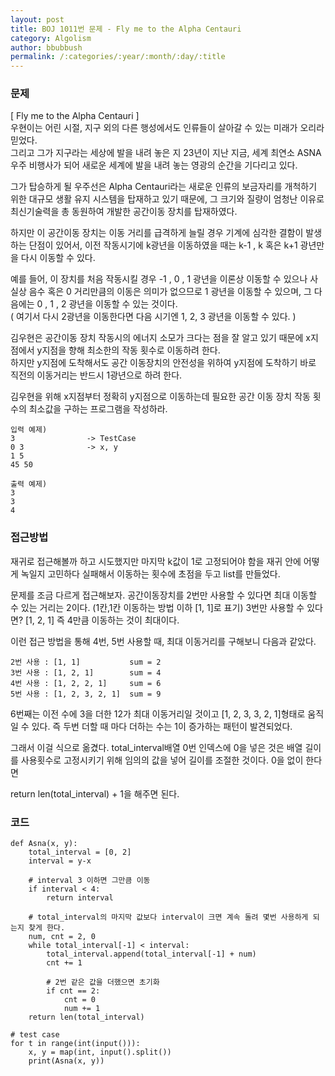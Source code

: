 ```yaml
---
layout: post
title: BOJ 1011번 문제 - Fly me to the Alpha Centauri
category: Algolism
author: bbubbush
permalink: /:categories/:year/:month/:day/:title
---
```

### 문제
[ Fly me to the Alpha Centauri ]  
우현이는 어린 시절, 지구 외의 다른 행성에서도 인류들이 살아갈 수 있는 미래가 오리라 믿었다.  
그리고 그가 지구라는 세상에 발을 내려 놓은 지 23년이 지난 지금, 세계 최연소 ASNA 우주 비행사가 되어 새로운 세계에 발을 내려 놓는 영광의 순간을 기다리고 있다.  

그가 탑승하게 될 우주선은 Alpha Centauri라는 새로운 인류의 보금자리를 개척하기 위한
대규모 생활 유지 시스템을 탑재하고 있기 때문에, 그 크기와 질량이 엄청난 이유로 최신기술력을 총 동원하여
개발한 공간이동 장치를 탑재하였다.  

하지만 이 공간이동 장치는 이동 거리를 급격하게 늘릴 경우 기계에 심각한 결함이
발생하는 단점이 있어서, 이전 작동시기에 k광년을 이동하였을 때는 k-1 , k 혹은 k+1 광년만을 다시 이동할 수 있다.  

예를 들어, 이 장치를 처음 작동시킬 경우 -1 , 0 , 1 광년을 이론상 이동할 수 있으나 사실상
음수 혹은 0 거리만큼의 이동은 의미가 없으므로 1 광년을 이동할 수 있으며, 그 다음에는 0 , 1 , 2 광년을 이동할 수 있는 것이다.  
( 여기서 다시 2광년을 이동한다면 다음 시기엔 1, 2, 3 광년을 이동할 수 있다. )

김우현은 공간이동 장치 작동시의 에너지 소모가 크다는 점을 잘 알고 있기 때문에 x지점에서 y지점을 향해 최소한의 작동 횟수로 이동하려 한다.  
하지만 y지점에 도착해서도 공간 이동장치의 안전성을 위하여 y지점에 도착하기 바로 직전의 이동거리는 반드시 1광년으로 하려 한다.  

김우현을 위해 x지점부터 정확히 y지점으로 이동하는데 필요한 공간 이동 장치 작동 횟수의 최소값을 구하는 프로그램을 작성하라.

```              
입력 예제)
3                -> TestCase
0 3              -> x, y
1 5
45 50

출력 예제)
3
3
4
```
### 접근방법
재귀로 접근해볼까 하고 시도했지만 마지막 k값이 1로 고정되어야 함을 재귀 안에 어떻게 녹일지 고민하다 실패해서 이동하는 횟수에
초점을 두고 list를 만들었다.

문제를 조금 다르게 접근해보자. 공간이동장치를 2번만 사용할 수 있다면 최대 이동할 수 있는 거리는 2이다.
(1칸,1칸 이동하는 방법 이하 [1, 1]로 표기) 3번만 사용할 수 있다면? [1, 2, 1] 즉 4만큼 이동하는 것이 최대이다.

이런 접근 방법을 통해 4번, 5번 사용할 때, 최대 이동거리를 구해보니 다음과 같았다.
```
2번 사용 : [1, 1]           sum = 2
3번 사용 : [1, 2, 1]        sum = 4
4번 사용 : [1, 2, 2, 1]     sum = 6
5번 사용 : [1, 2, 3, 2, 1]  sum = 9
```
6번째는 이전 수에 3을 더한 12가 최대 이동거리일 것이고 [1, 2, 3, 3, 2, 1]형태로 움직일 수 있다.
즉 두번 더할 때 마다 더하는 수는 1이 증가하는 패턴이 발견되었다.

그래서 이걸 식으로 옮겼다. total_interval배열 0번 인덱스에 0을 넣은 것은 배열 길이를 사용횟수로 고정시키기 위해 임의의 값을 넣어
길이를 조절한 것이다. 0을 없이 한다면

return len(total_interval) + 1을 해주면 된다.

### 코드
```{.python}
def Asna(x, y):
    total_interval = [0, 2] 
    interval = y-x
    
    # interval 3 이하면 그만큼 이동
    if interval < 4:
        return interval

    # total_interval의 마지막 값보다 interval이 크면 계속 돌려 몇번 사용하게 되는지 찾게 한다.
    num, cnt = 2, 0
    while total_interval[-1] < interval:     
        total_interval.append(total_interval[-1] + num)
        cnt += 1

        # 2번 같은 값을 더했으면 초기화
        if cnt == 2:
            cnt = 0
            num += 1
    return len(total_interval)

# test case    
for t in range(int(input())):
    x, y = map(int, input().split())
    print(Asna(x, y))
```


